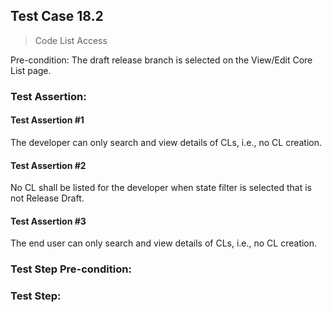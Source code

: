 ## Test Case 18.2

> Code List Access

Pre-condition: The draft release branch is selected on the View/Edit Core List page.

### Test Assertion:

#### Test Assertion #1
The developer can only search and view details of CLs, i.e., no CL creation.

#### Test Assertion #2
No CL shall be listed for the developer when state filter is selected that is not Release Draft.

#### Test Assertion #3
The end user can only search and view details of CLs, i.e., no CL creation.

### Test Step Pre-condition:



### Test Step:
